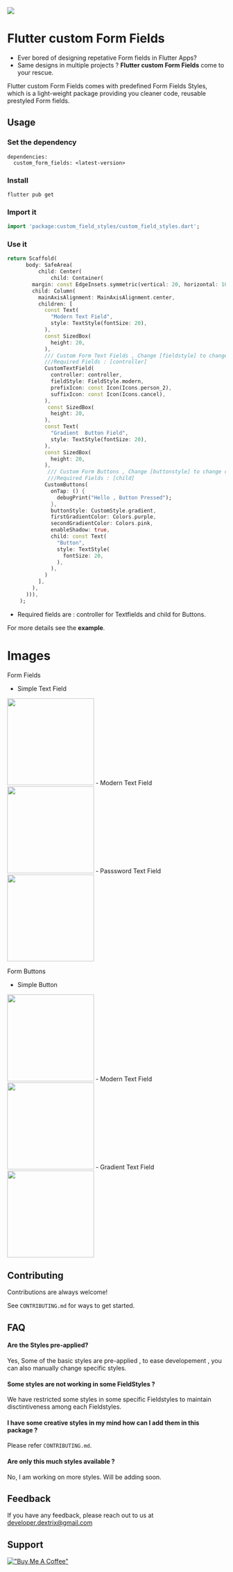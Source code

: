 
<img src="https://raw.github.com/ROUNAK-K-JHA-2002/custom-form-field/main/images/repo_image.jpg"   >

[comment]: # (https://github.com/ellerbrock/open-source-badges/)

# Flutter custom Form Fields
- Ever bored of designing repetative Form fields in Flutter Apps? 
- Same designs in multiple projects ? 
**Flutter custom Form Fields** come to your rescue.


Flutter custom Form Fields comes with predefined Form Fields Styles, which is a light-weight package  providing you cleaner code, reusable prestyled Form fields.




## Usage

### Set the dependency

```
dependencies:
  custom_form_fields: <latest-version>
```

### Install

```
flutter pub get
```

### Import it

```dart
import 'package:custom_field_styles/custom_field_styles.dart';
```

### Use it

```dart
return Scaffold(
      body: SafeArea(
          child: Center(
              child: Container(
        margin: const EdgeInsets.symmetric(vertical: 20, horizontal: 10),
        child: Column(
          mainAxisAlignment: MainAxisAlignment.center,
          children: [
            const Text(
              "Modern Text Field",
              style: TextStyle(fontSize: 20),
            ),
            const SizedBox(
              height: 20,
            ),
            /// Custom Form Text Fields , Change [fieldstyle] to change designs
            ///Required Fields : [controller] 
            CustomTextField(
              controller: controller,
              fieldStyle: FieldStyle.modern,
              prefixIcon: const Icon(Icons.person_2),
              suffixIcon: const Icon(Icons.cancel),
            ),
             const SizedBox(
              height: 20,
            ),
            const Text(
              "Gradient  Button Field",
              style: TextStyle(fontSize: 20),
            ),
            const SizedBox(
              height: 20,
            ),
             /// Custom Form Buttons , Change [buttonstyle] to change designs
             ///Required Fields : [child] 
            CustomButtons(
              onTap: () {
                debugPrint("Hello , Button Pressed");
              },
              buttonStyle: CustomStyle.gradient,
              firstGradientColor: Colors.purple,
              secondGradientColor: Colors.pink,
              enableShadow: true,
              child: const Text(
                "Button",
                style: TextStyle(
                  fontSize: 20,
                ),
              ),
            )
          ],
        ),
      ))),
    );
```

* Required fields are : controller for Textfields and child for Buttons.

For more details see the **example**.


# Images 
 Form Fields 

- Simple Text Field
<img src="https://raw.github.com/ROUNAK-K-JHA-2002/custom-form-field/main/images/simple_text_field.jpg"   height="200">
- Modern Text Field
<img src="https://raw.github.com/ROUNAK-K-JHA-2002/custom-form-field/main/images/modern_text_field.jpg"   height="200">
- Passsword Text Field
<img src="https://raw.github.com/ROUNAK-K-JHA-2002/custom-form-field/main/images/password_text_field.jpg"   height="200">


Form Buttons
 
- Simple Button
<img src="https://raw.github.com/ROUNAK-K-JHA-2002/custom-form-field/main/images/simpleButton.jpg"   height="200">
- Modern Text Field
<img src="https://raw.github.com/ROUNAK-K-JHA-2002/custom-form-field/main/images/modernButton.jpg"   height="200">
- Gradient Text Field
<img src="https://raw.github.com/ROUNAK-K-JHA-2002/custom-form-field/main/images/gradientButton.jpg"   height="200">



## Contributing

Contributions are always welcome!

See `CONTRIBUTING.md` for ways to get started.


## FAQ

#### Are the Styles pre-applied?

Yes, Some of the basic styles are pre-applied , to ease developement , you can also manually change specific styles.

#### Some styles are not working in some FieldStyles ?

We have restricted some styles in some specific Fieldstyles to maintain disctintiveness among each Fieldstyles.

#### I have some creative styles in my mind how can I add them in this package ?

Please refer `CONTRIBUTING.md`.

#### Are only this much styles available ?

No, I am working on more styles. Will be adding soon.

## Feedback

If you have any feedback, please reach out to us at developer.dextrix@gmail.com


## Support


[!["Buy Me A Coffee"](https://www.buymeacoffee.com/assets/img/custom_images/orange_img.png)](https://www.buymeacoffee.com/dextrixDev)

